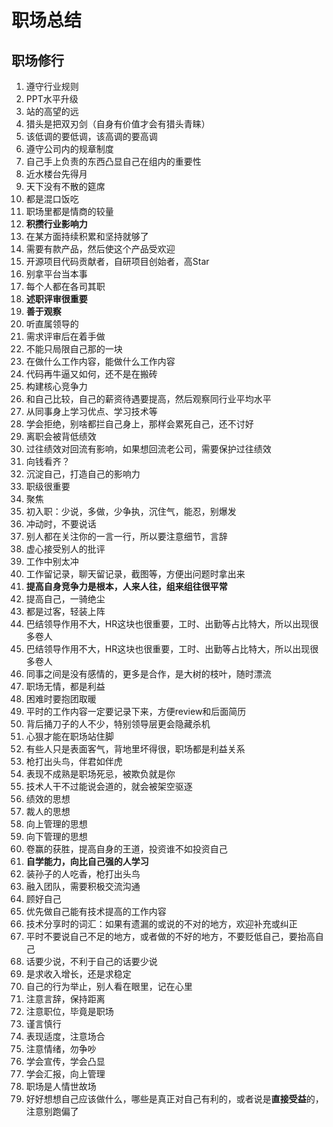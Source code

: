 # 职场总结

## 职场修行
1. 遵守行业规则
2. PPT水平升级
3. 站的高望的远
4. 猎头是把双刃剑（自身有价值才会有猎头青睐）
5. 该低调的要低调，该高调的要高调
6. 遵守公司内的规章制度
7. 自己手上负责的东西凸显自己在组内的重要性
8. 近水楼台先得月
9. 天下没有不散的筵席
10. 都是混口饭吃
11. 职场里都是情商的较量
12. **积攒行业影响力**
13. 在某方面持续积累和坚持就够了
14. 需要有款产品，然后使这个产品受欢迎
15. 开源项目代码贡献者，自研项目创始者，高Star
16. 别拿平台当本事
17. 每个人都在各司其职
18. **述职评审很重要**
19. **善于观察**
20. 听直属领导的
21. 需求评审后在着手做
22. 不能只局限自己那的一块
23. 在做什么工作内容，能做什么工作内容
24. 代码再牛逼又如何，还不是在搬砖
25. 构建核心竞争力
26. 和自己比较，自己的薪资待遇要提高，然后观察同行业平均水平
27. 从同事身上学习优点、学习技术等
28. 学会拒绝，别啥都拦自己身上，那样会累死自己，还不讨好
29. 离职会被背低绩效
30. 过往绩效对回流有影响，如果想回流老公司，需要保护过往绩效
31. 向钱看齐？
32. 沉淀自己，打造自己的影响力
33. 职级很重要
34. 聚焦
35. 初入职：少说，多做，少争执，沉住气，能忍，别爆发
36. 冲动时，不要说话
37. 别人都在关注你的一言一行，所以要注意细节，言辞
38. 虚心接受别人的批评
39. 工作中别太冲
40. 工作留记录，聊天留记录，截图等，方便出问题时拿出来
41. **提高自身竞争力是根本，人来人往，组来组往很平常**
42. 提高自己，一骑绝尘
43. 都是过客，轻装上阵
44. 巴结领导作用不大，HR这块也很重要，工时、出勤等占比特大，所以出现很多卷人
45. 巴结领导作用不大，HR这块也很重要，工时、出勤等占比特大，所以出现很多卷人
46. 同事之间是没有感情的，更多是合作，是大树的枝叶，随时漂流
47. 职场无情，都是利益
48. 困难时要抱团取暖
49. 平时的工作内容一定要记录下来，方便review和后面简历
50. 背后捅刀子的人不少，特别领导层更会隐藏杀机
51. 心狠才能在职场站住脚
52. 有些人只是表面客气，背地里坏得很，职场都是利益关系
53. 枪打出头鸟，伴君如伴虎
54. 表现不成熟是职场死忌，被欺负就是你
55. 技术人干不过能说会道的，就会被架空驱逐
56. 绩效的思想
57. 裁人的思想
58. 向上管理的思想
59. 向下管理的思想
60. 卷赢的获胜，提高自身的王道，投资谁不如投资自己
61. **自学能力，向比自己强的人学习**
62. 装孙子的人吃香，枪打出头鸟
63. 融入团队，需要积极交流沟通
64. 顾好自己
65. 优先做自己能有技术提高的工作内容
66. 技术分享时的词汇：如果有遗漏的或说的不对的地方，欢迎补充或纠正
67. 平时不要说自己不足的地方，或者做的不好的地方，不要贬低自己，要抬高自己
68. 话要少说，不利于自己的话要少说
69. 是求收入增长，还是求稳定
70. 自己的行为举止，别人看在眼里，记在心里
71. 注意言辞，保持距离
72. 注意职位，毕竟是职场
73. 谨言慎行
74. 表现适度，注意场合
75. 注意情绪，勿争吵
76. 学会宣传，学会凸显 
77. 学会汇报，向上管理 
78. 职场是人情世故场
79. 好好想想自己应该做什么，哪些是真正对自己有利的，或者说是**直接受益**的，注意别跑偏了


















